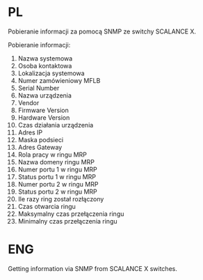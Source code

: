 # PL 
Pobieranie informacji za pomocą SNMP ze switchy SCALANCE X.

Pobieranie informacji:
1. Nazwa systemowa
2. Osoba kontaktowa
3. Lokalizacja systemowa
4. Numer zamówieniowy MFLB
5. Serial Number
6. Nazwa urządzenia
7. Vendor
8. Firmware Version
9. Hardware Version
10. Czas działania urządzenia
11. Adres IP
12. Maska podsieci
13. Adres Gateway
14. Rola pracy w ringu MRP
15. Nazwa domeny ringu MRP
16. Numer portu 1 w ringu MRP
17. Status portu 1 w ringu MRP
18. Numer portu 2 w ringu MRP
19. Status portu 2 w ringu MRP
20. Ile razy ring został rozłączony
21. Czas otwarcia ringu
22. Maksymalny czas przełączenia ringu
23. Minimalny czas przełączenia ringu

# ENG
Getting information via SNMP from SCALANCE X switches.
